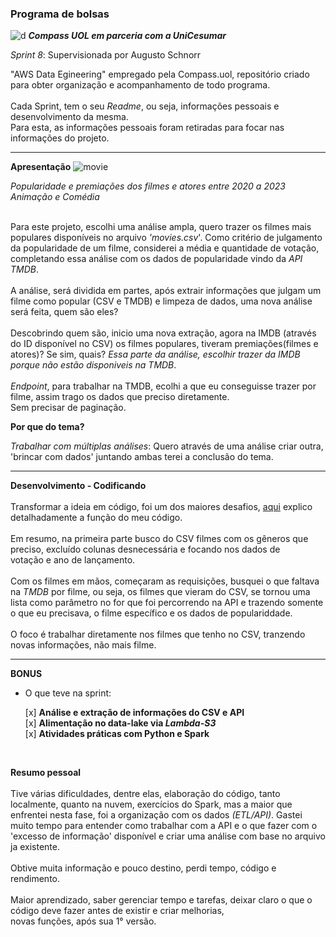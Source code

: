 
### Programa de bolsas
![d](https://github.com/suellencosta7/Trilha_Aprendizado/blob/main/icon-compass.png) ***Compass UOL em parceria com a UniCesumar*** <br>
 
 *Sprint 8*: Supervisionada por Augusto Schnorr


   "AWS Data Egineering" empregado pela Compass.uol, repositório criado para obter organização
e acompanhamento de todo programa.<br>
<br>
    Cada Sprint, tem o seu *Readme*, ou seja, informações pessoais e desenvolvimento da mesma.<br>
Para esta, as informações pessoais foram retiradas para focar nas informações do projeto. <br>
   

---
              
 **Apresentação** ![movie](https://github.com/suellencosta7/Mini_Projetos.Front/blob/main/imgs/icons8-projetor-de-filme-32.png)

_*Popularidade e premiações dos filmes e atores entre 2020 a 2023*_ <br>
_Animação e Comédia_

<br>Para este projeto, escolhi uma análise ampla, quero trazer os filmes mais populares disponíveis no arquivo _'movies.csv_'. 
Como critério de julgamento da popularidade de um filme, considerei a média e quantidade de votação, completando essa análise com 
os dados de popularidade vindo da *_API TMDB_*. <br>
<br>
     A análise, será dividida em partes, após extrair informações que julgam um filme como popular (CSV e TMDB) e limpeza
de dados, uma nova análise será feita, quem são eles? <br>
<br>
     Descobrindo quem são, inicio uma nova extração, agora na IMDB (através do ID disponível no CSV) os filmes populares, tiveram 
premiações(filmes e atores)? Se sim, quais? 
_Essa parte da análise, escolhir trazer da IMDB porque não estão disponiveis na TMDB_.<br>
<br>
     *Endpoint*, para trabalhar na TMDB, ecolhi a que eu conseguisse trazer por filme, assim trago os dados que preciso diretamente.<br>
Sem precisar de paginação.


**Por que do tema?**

_Trabalhar com múltiplas análises_: Quero através de uma análise criar outra, 'brincar com dados' juntando ambas terei a conclusão do tema.

---
**Desenvolvimento - Codificando** <br>
<br>
     Transformar a ideia em código, foi um dos maiores desafios, [aqui](https://github.com/suellencosta7/Trilha_Aprendizado/blob/main/Sprint8/ETL_API_TMDB/documentation.md) explico detalhadamente a função do meu código.<br> 
<br> 
Em resumo, na primeira parte busco do CSV filmes com os gêneros que preciso, excluído colunas desnecessária e focando nos dados de <br>
votação e ano de lançamento.<br> 
<br> 
Com os filmes em mãos, começaram as requisições, busquei o que faltava na _TMDB_ por filme, ou seja, os filmes que vieram do CSV, se tornou uma lista como parâmetro
no for que foi percorrendo na API e trazendo somente o que eu precisava, o filme específico e os dados de populariddade. <br> 
<br>
O foco é trabalhar diretamente nos filmes que tenho no CSV, tranzendo novas informações, não mais filme.

---
**BONUS**
<br>
* O que teve na sprint: <br>

     [x] **Análise e extração de informações do CSV e API** <br> 
     [x] **Alimentação no data-lake via _Lambda-S3_** <br> 
     [x] **Atividades práticas com Python e Spark**<br> 
     
<br>

**Resumo pessoal** <br>
<br>
Tive várias dificuldades, dentre elas, elaboração do código, tanto localmente, quanto na nuvem, exercícios do Spark, mas a maior 
que enfrentei nesta fase, foi a organização com os dados _(ETL/API)_. Gastei muito tempo para entender como trabalhar com a API
e o que fazer com o 'excesso de informação' disponível e criar uma análise  com base no arquivo ja existente. <br> 
<br>
Obtive muita informação e pouco destino, perdi tempo, código e rendimento. <br>
<br>
Maior aprendizado, saber gerenciar tempo e tarefas, deixar claro o que o código deve fazer antes de existir e criar melhorias,<br>
novas funções, após sua 1° versão.

